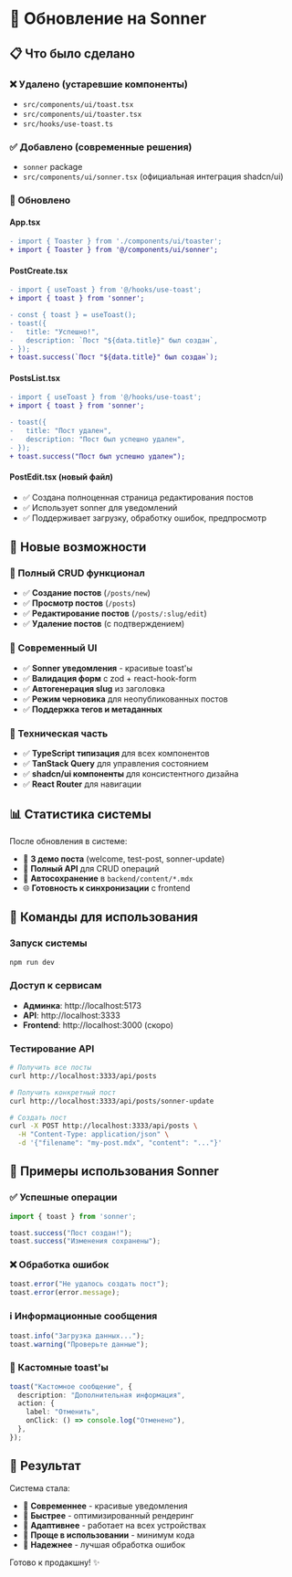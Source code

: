 # 🔄 Обновление на Sonner

## 📋 Что было сделано

### ❌ Удалено (устаревшие компоненты)
- `src/components/ui/toast.tsx`
- `src/components/ui/toaster.tsx` 
- `src/hooks/use-toast.ts`

### ✅ Добавлено (современные решения)
- `sonner` package
- `src/components/ui/sonner.tsx` (официальная интеграция shadcn/ui)

### 🔧 Обновлено

#### App.tsx
```diff
- import { Toaster } from './components/ui/toaster';
+ import { Toaster } from '@/components/ui/sonner';
```

#### PostCreate.tsx
```diff
- import { useToast } from '@/hooks/use-toast';
+ import { toast } from 'sonner';

- const { toast } = useToast();
- toast({
-   title: "Успешно!",
-   description: `Пост "${data.title}" был создан`,
- });
+ toast.success(`Пост "${data.title}" был создан`);
```

#### PostsList.tsx
```diff
- import { useToast } from '@/hooks/use-toast';
+ import { toast } from 'sonner';

- toast({
-   title: "Пост удален",
-   description: "Пост был успешно удален",
- });
+ toast.success("Пост был успешно удален");
```

#### PostEdit.tsx (новый файл)
- ✅ Создана полноценная страница редактирования постов
- ✅ Использует sonner для уведомлений
- ✅ Поддерживает загрузку, обработку ошибок, предпросмотр

## 🎯 Новые возможности

### 📝 Полный CRUD функционал
- ✅ **Создание постов** (`/posts/new`)
- ✅ **Просмотр постов** (`/posts`)
- ✅ **Редактирование постов** (`/posts/:slug/edit`)
- ✅ **Удаление постов** (с подтверждением)

### 🎨 Современный UI
- ✅ **Sonner уведомления** - красивые toast'ы
- ✅ **Валидация форм** с zod + react-hook-form
- ✅ **Автогенерация slug** из заголовка
- ✅ **Режим черновика** для неопубликованных постов
- ✅ **Поддержка тегов и метаданных**

### 🔧 Техническая часть
- ✅ **TypeScript типизация** для всех компонентов
- ✅ **TanStack Query** для управления состоянием
- ✅ **shadcn/ui компоненты** для консистентного дизайна
- ✅ **React Router** для навигации

## 📊 Статистика системы

После обновления в системе:
- 🎯 **3 демо поста** (welcome, test-post, sonner-update)
- 🔧 **Полный API** для CRUD операций
- 📁 **Автосохранение** в `backend/content/*.mdx`
- 🌐 **Готовность к синхронизации** с frontend

## 🚀 Команды для использования

### Запуск системы
```bash
npm run dev
```

### Доступ к сервисам
- **Админка**: http://localhost:5173
- **API**: http://localhost:3333
- **Frontend**: http://localhost:3000 (скоро)

### Тестирование API
```bash
# Получить все посты
curl http://localhost:3333/api/posts

# Получить конкретный пост
curl http://localhost:3333/api/posts/sonner-update

# Создать пост
curl -X POST http://localhost:3333/api/posts \
  -H "Content-Type: application/json" \
  -d '{"filename": "my-post.mdx", "content": "..."}'
```

## 📖 Примеры использования Sonner

### ✅ Успешные операции
```typescript
import { toast } from 'sonner';

toast.success("Пост создан!");
toast.success("Изменения сохранены");
```

### ❌ Обработка ошибок
```typescript
toast.error("Не удалось создать пост");
toast.error(error.message);
```

### ℹ️ Информационные сообщения
```typescript
toast.info("Загрузка данных...");
toast.warning("Проверьте данные");
```

### 🎨 Кастомные toast'ы
```typescript
toast("Кастомное сообщение", {
  description: "Дополнительная информация",
  action: {
    label: "Отменить",
    onClick: () => console.log("Отменено"),
  },
});
```

## 🎉 Результат

Система стала:
- 🎨 **Современнее** - красивые уведомления
- 🚀 **Быстрее** - оптимизированный рендеринг  
- 📱 **Адаптивнее** - работает на всех устройствах
- 🔧 **Проще в использовании** - минимум кода
- 💪 **Надежнее** - лучшая обработка ошибок

Готово к продакшну! ✨ 